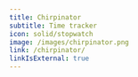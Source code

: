 ```yaml
---
title: Chirpinator
subtitle: Time tracker
icon: solid/stopwatch
image: /images/chirpinator.png
link: /chirpinator/
linkIsExternal: true
---
```

